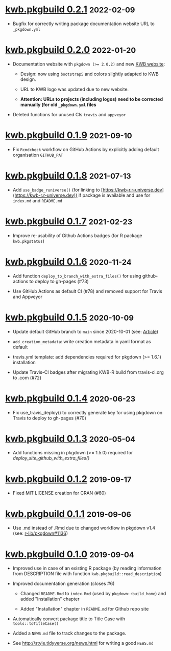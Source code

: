 # [kwb.pkgbuild 0.2.1](https://github.com/KWB-R/kwb.pkgbuild/releases/tag/v0.2.1) <small>2022-02-09</small>

* Bugfix for correctly writing package documentation website URL to `_pkgdown.yml`

# [kwb.pkgbuild 0.2.0](https://github.com/KWB-R/kwb.pkgbuild/releases/tag/v0.2.0) <small>2022-01-20</small>

* Documentation website with `pkgdown (>= 2.0.2)` and new [KWB website](https://kompetenz-wasser.de):   
  
  - Design: now using `bootstrap5` and colors slightly adapted to KWB design. 
  
  - URL to KWB logo was updated due to new website. 
  
  - **Attention: URLs to projects (including logos) need to be corrected manually (for old `_pkgdown.yml` files**

* Deleted functions for unused CIs `travis` and `appveyor`


# [kwb.pkgbuild 0.1.9](https://github.com/KWB-R/kwb.pkgbuild/releases/tag/v0.1.9) <small>2021-09-10</small>

* Fix `Rcmdcheck` workflow on GitHub Actions by explicitly adding default organisation `GITHUB_PAT`


# [kwb.pkgbuild 0.1.8](https://github.com/KWB-R/kwb.pkgbuild/releases/tag/v0.1.8) <small>2021-07-13</small>

* Add `use_badge_runiverse()` (for linking to [https://kwb-r.r-universe.dev](https://kwb-r.r-universe.dev))
if package is available and use for `index.md` and `README.md`

# [kwb.pkgbuild 0.1.7](https://github.com/KWB-R/kwb.pkgbuild/releases/tag/v0.1.7) <small>2021-02-23</small>

* Improve re-usability of Github Actions badges  (for R package `kwb.pkgstatus`)

# [kwb.pkgbuild 0.1.6](https://github.com/KWB-R/kwb.pkgbuild/releases/tag/v0.1.6) <small>2020-11-24</small>

* Add function `deploy_to_branch_with_extra_files()` for using github-actions to 
deploy to gh-pages (#73) 

* Use GitHub Actions as default CI (#78) and removed support for Travis and Appveyor

# [kwb.pkgbuild 0.1.5](https://github.com/KWB-R/kwb.pkgbuild/releases/tag/v0.1.5) <small>2020-10-09</small>

* Update default GitHub branch to `main` since 2020-10-01 (see: [Article](https://www.zdnet.com/article/github-to-replace-master-with-main-starting-next-month/))

* `add_creation_metadata`: write creation metadata in yaml format as default 

* travis.yml template: add dependencies required for pkgdown (>= 1.6.1) installation

* Update Travis-CI badges after migrating KWB-R build from travis-ci.org to .com (#72) 

# [kwb.pkgbuild 0.1.4](https://github.com/KWB-R/kwb.pkgbuild/releases/tag/v0.1.4) <small>2020-06-23</small>

* Fix use_travis_deploy() to correctly generate key for using pkgdown on Travis to deploy to gh-pages (#70) 

# [kwb.pkgbuild 0.1.3](https://github.com/KWB-R/kwb.pkgbuild/releases/tag/v0.1.3) <small>2020-05-04</small>

* Add functions missing in pkgdown (>= 1.5.0) required for *deploy_site_github_with_extra_files()*

# [kwb.pkgbuild 0.1.2](https://github.com/KWB-R/kwb.pkgbuild/releases/tag/v0.1.2) <small>2019-09-17</small>

* Fixed MIT LICENSE creation for CRAN (#60)

# [kwb.pkgbuild 0.1.1](https://github.com/KWB-R/kwb.pkgbuild/releases/tag/v0.1.1) <small>2019-09-06</small>

* Use .md instead of .Rmd due to changed workflow in pkgdown v1.4 (see: [r-lib/pkgdown#1136](https://github.com/r-lib/pkgdown/issues/1136))

# [kwb.pkgbuild 0.1.0](https://github.com/KWB-R/kwb.pkgbuild/releases/tag/v0.1.0) <small>2019-09-04</small>

* Improved use in case of an existing R package (by reading information from 
DESCRIPTION file with function `kwb.pkgbuild::read_description`)

* Improved documentation generation (closes #6)

   +  Changed `README.Rmd` to `index.Rmd` (used by `pkgdown::build_home`) and added 
      "Installation" chapter 

   + Added "Installation" chapter in `README.md` for Github repo site

* Automatically convert package title to Title Case with `tools::toTitleCase()` 

* Added a `NEWS.md` file to track changes to the package.

* See http://style.tidyverse.org/news.html for writing a good `NEWS.md`


